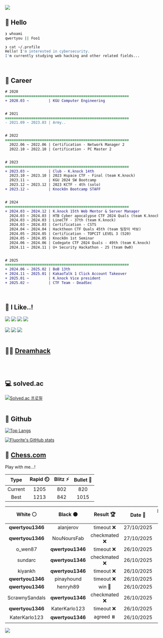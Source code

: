 <div align=left>
  <img src="https://capsule-render.vercel.app/api?type=waving&height=300&color=00f0e0&text=•⩊•" />
<br>

## 👋 Hello
```zsh
❯ whoami
qwertyou || Foo1

❯ cat ~/.profile
Hello! I'm interested in cybersecurity.
I'm currently studying web hacking and other related fields...
```
<br>
  
## 🌱 Career
```diff
# 2020
=========================================================
+ 2020.03 ~         | KGU Computer Engineering


# 2021
=========================================================
- 2021.09 ~ 2023.03 | Army..


# 2022
=========================================================
  2022.06 ~ 2022.06 | Certification - Network Manager 2
  2022.10 ~ 2022.10 | Certification - PC Master 2


# 2023
=========================================================
+ 2023.03 ~         | Club - K.knock 14th
  2023.10 ~ 2023.10 | 2023 Hspace CTF - Final (team K.knock)
  2023.11 ~         | KGU 2024 SW Bootcamp
  2023.12 ~ 2023.12 | 2023 KCTF - 4th (solo)
+ 2023.12 ~         | KnockOn Bootcamp STAFF


# 2024
=========================================================
+ 2024.03 ~ 2024.12 | K.knock 15th Web Mentor & Server Manager
  2024.03 ~ 2024.03 | HTB Cyber apocalypse CTF 2024 Quals (team K.knock)
  2024.03 ~ 2024.03 | LineCTF - 37th (team K.knock)
  2024.03 ~ 2024.03 | Certification - CSTS
  2024.04 ~ 2024.04 | Hacktheon CTF Quals 45th (team 팀장이 바보)
  2024.05 ~ 2024.05 | Certification - TOPCIT LEVEL 3 (520)
  2024.05 ~ 2024.05 | KnockOn 1st Seminar
  2024.06 ~ 2024.06 | Codegate CTF 2024 Quals - 49th (team K.knock)
  2024.11 ~ 2024.11 | U+ Security Hackathon - 25 (team 0w0)


# 2025
=========================================================
+ 2024.06 ~ 2025.02 | BoB 13th
+ 2024.11 ~ 2025.01 | KakaoTalk 1 Click Account Takeover
+ 2025.01 ~         | K.knock Vice president
+ 2025.02 ~         | CTF Team - DeadSec
```
<br>

## 🔨 I Like..!
<img src="https://img.shields.io/badge/Java-ED8B00?style=for-the-badge&logo=openjdk&logoColor=white">
<img src="https://img.shields.io/badge/python-3776AB?style=for-the-badge&logo=python&logoColor=white">
<img src="https://img.shields.io/badge/PHP-777BB4?style=for-the-badge&logo=php&logoColor=white">
<img src="https://img.shields.io/badge/Node.js-43853D?style=for-the-badge&logo=node.js&logoColor=white">
<br><br>
<img src="https://img.shields.io/badge/linux-FCC624?style=for-the-badge&logo=linux&logoColor=black"> 
<img src="https://img.shields.io/badge/docker-%230db7ed.svg?style=for-the-badge&logo=docker&logoColor=white">
<img src="https://img.shields.io/badge/GIT-E44C30?style=for-the-badge&logo=git&logoColor=white">
<br><br>

## 👨‍💻 [Dreamhack](https://dreamhack.io/users/40186)
<br><br>


## 💻 solved.ac
[![Solved.ac
프로필](http://mazassumnida.wtf/api/v2/generate_badge?boj=qwertyou)](https://solved.ac/qwertyou)
<br><br>

## 🚀 Github
[![Top Langs](https://github-readme-stats.vercel.app/api/top-langs/?username=qw3rtyou&layout=compact)](https://github.com/qw3rtyou/github-readme-stats)

[![Fluorite's GitHub stats](https://github-readme-stats.vercel.app/api?username=qw3rtyou)](https://github.com/anuraghazra/github-readme-stats)

## 🏁 [Chess.com](https://www.chess.com/)
Play with me...!
<!--START_SECTION:chessStats-->
<!-- Automatically generated with https://github.com/Balastrong/chess-stats-action -->

| Type | Rapid ⏲️ | Blitz ⚡ | Bullet 🔫 |
|:---:|:---:|:---:|:---:|
| Current | 1205 | 802 | 820 |
| Best | 1213 | 842 | 1015 |

| White ⚪ | Black ⚫ | Result 🏆 | Date 📅 | Position 🗺️ | Type 🕕 |
|:---:|:---:|:---:|:---:|:---:|:---:|
| **qwertyou1346** | alanjerov | timeout ❌ | 27/10/2025 | <a href="http://www.ee.unb.ca/cgi-bin/tervo/fen.pl?select=8/8/7r/5k2/8/4K3/8/8 w - - 14 60">Link</a> | Blitz |
| **qwertyou1346** | NouNoursFab | checkmated ❌ | 27/10/2025 | <a href="http://www.ee.unb.ca/cgi-bin/tervo/fen.pl?select=6k1/5pp1/2Rp3p/p2P4/n5P1/2P4P/3rr3/2RK4 w - - 7 35">Link</a> | Blitz |
| o_wen87 | **qwertyou1346** | timeout ❌ | 26/10/2025 | <a href="http://www.ee.unb.ca/cgi-bin/tervo/fen.pl?select=k6r/ppp3pp/8/8/3N4/PP2K2P/5RP1/5B2 b - - 2 30">Link</a> | Bullet |
| sundarc | **qwertyou1346** | checkmated ❌ | 26/10/2025 | <a href="http://www.ee.unb.ca/cgi-bin/tervo/fen.pl?select=1k1r3r/1Qp2ppp/Pp3q1n/2b1p3/3p4/3P4/1PPB1PPP/R4RK1 b - - 5 19">Link</a> | Bullet |
| kiyankh | **qwertyou1346** | timeout ❌ | 26/10/2025 | <a href="http://www.ee.unb.ca/cgi-bin/tervo/fen.pl?select=4r3/p1p4p/1n3kp1/8/7P/2BP4/PP3b2/R2K3R b - - 0 25">Link</a> | Bullet |
| **qwertyou1346** | pinayhound | timeout ❌ | 26/10/2025 | <a href="http://www.ee.unb.ca/cgi-bin/tervo/fen.pl?select=3r4/2p3p1/1p2k3/4p3/PPP1K3/5PPp/2r5/8 w - - 2 35">Link</a> | Bullet |
| **qwertyou1346** | henryh89 | win 🥇 | 26/10/2025 | <a href="http://www.ee.unb.ca/cgi-bin/tervo/fen.pl?select=6k1/2p2p1p/2b3p1/4b1K1/r6P/4p1P1/5P2/8 b - - 1 35">Link</a> | Bullet |
| ScrawnySandals | **qwertyou1346** | checkmated ❌ | 26/10/2025 | <a href="http://www.ee.unb.ca/cgi-bin/tervo/fen.pl?select=3R4/pp3p1k/2p1r1pQ/3n4/P7/4B2P/1q3PP1/2R3K1 b - - 0 28">Link</a> | Blitz |
| **qwertyou1346** | KaterKarlo123 | timeout ❌ | 26/10/2025 | <a href="http://www.ee.unb.ca/cgi-bin/tervo/fen.pl?select=4k3/6r1/2K2P2/4bP2/8/8/8/8 w - - 0 51">Link</a> | Blitz |
| KaterKarlo123 | **qwertyou1346** | agreed ⏸️ | 26/10/2025 | <a href="http://www.ee.unb.ca/cgi-bin/tervo/fen.pl?select=8/8/R2k4/2r5/3K4/8/8/8 b - - 0 48">Link</a> | Blitz |

<!--END_SECTION:chessStats-->


<img src="https://capsule-render.vercel.app/api?type=waving&color=00f0e0&height=150&section=footer" />
</div>


